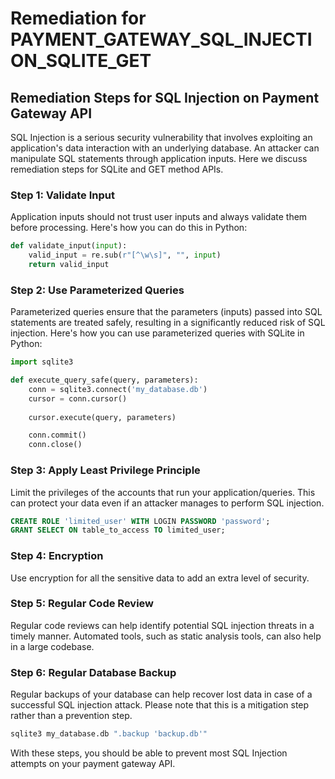 # Remediation for PAYMENT_GATEWAY_SQL_INJECTION_SQLITE_GET

## Remediation Steps for SQL Injection on Payment Gateway API

SQL Injection is a serious security vulnerability that involves exploiting an application's data interaction with an underlying database. An attacker can manipulate SQL statements through application inputs. Here we discuss remediation steps for SQLite and GET method APIs.

### Step 1: Validate Input
Application inputs should not trust user inputs and always validate them before processing. Here's how you can do this in Python:

```python
def validate_input(input):
    valid_input = re.sub(r"[^\w\s]", "", input)
    return valid_input
```
### Step 2: Use Parameterized Queries
Parameterized queries ensure that the parameters (inputs) passed into SQL statements are treated safely, resulting in a significantly reduced risk of SQL injection. Here's how you can use parameterized queries with SQLite in Python:

```python
import sqlite3

def execute_query_safe(query, parameters):
    conn = sqlite3.connect('my_database.db')
    cursor = conn.cursor()
    
    cursor.execute(query, parameters)

    conn.commit()
    conn.close()
```

### Step 3: Apply Least Privilege Principle
Limit the privileges of the accounts that run your application/queries. This can protect your data even if an attacker manages to perform SQL injection.

```sql
CREATE ROLE 'limited_user' WITH LOGIN PASSWORD 'password';
GRANT SELECT ON table_to_access TO limited_user;
```

### Step 4: Encryption
Use encryption for all the sensitive data to add an extra level of security.

### Step 5: Regular Code Review
Regular code reviews can help identify potential SQL injection threats in a timely manner. Automated tools, such as static analysis tools, can also help in a large codebase.

### Step 6: Regular Database Backup
Regular backups of your database can help recover lost data in case of a successful SQL injection attack. Please note that this is a mitigation step rather than a prevention step. 

```bash
sqlite3 my_database.db ".backup 'backup.db'"
```

With these steps, you should be able to prevent most SQL Injection attempts on your payment gateway API.
